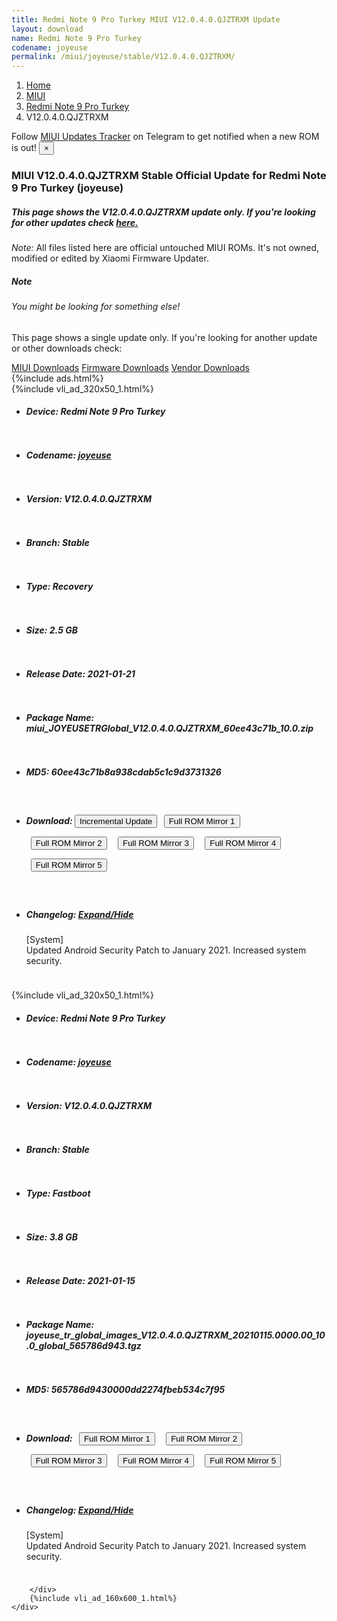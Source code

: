 ```yaml
---
title: Redmi Note 9 Pro Turkey MIUI V12.0.4.0.QJZTRXM Update
layout: download
name: Redmi Note 9 Pro Turkey
codename: joyeuse
permalink: /miui/joyeuse/stable/V12.0.4.0.QJZTRXM/
---
```

<nav aria-label="breadcrumb">
    <ol class="breadcrumb">
        <li class="breadcrumb-item"><a href="/">Home</a></li>
        <li class="breadcrumb-item"><a href="/miui/">MIUI</a></li>
        <li class="breadcrumb-item"><a href="/miui/joyeuse/">Redmi Note 9 Pro Turkey</a></li>
        <li class="breadcrumb-item active" aria-current="page">V12.0.4.0.QJZTRXM</li>
    </ol>
</nav>
<div class="alert alert-primary alert-dismissible fade show" role="alert">
    Follow <a href="https://t.me/MIUIUpdatesTracker" class="alert-link">MIUI Updates Tracker</a> on Telegram to get
    notified when a new ROM is out!
    <button type="button" class="close" data-dismiss="alert" aria-label="Close">
        <span aria-hidden="true">&times;</span>
    </button>
</div>
<div class="col-12 mx-auto">
    <h3 class="title bg-light p-2 rounded">MIUI V12.0.4.0.QJZTRXM Stable Official Update for Redmi Note 9 Pro Turkey (joyeuse)</h3>
    <h5>This page shows the V12.0.4.0.QJZTRXM update only. If you're looking for other updates check
        <a href="/miui/joyeuse/">here.</a></h5>
    <p><i>Note: </i>All files listed here are official untouched MIUI ROMs.
        It's not owned, modified or edited by Xiaomi Firmware Updater.</p>
    <div class="card">
        <div class="card-body">
            <h5 class="card-title">Note</h5>
            <h6 class="card-subtitle mb-2 text-muted">You might be looking for something else!</h6>
            <p class="card-text">This page shows a single update only.
                If you're looking for another update or other downloads check:</p>
            <a href="/miui/" class="card-link">MIUI Downloads</a>
            <a href="/firmware/" class="card-link">Firmware Downloads</a>
            <a href="/vendor/" class="card-link">Vendor Downloads</a>
        </div>
    </div>
    {%include ads.html%}
    <div class="row justify-content-center">
        <div class="col-10" id="downloads">
                    <div class="card card-body">
            {%include vli_ad_320x50_1.html%}
            <ul class="list-unstyled">
                <li style="padding-bottom: 10px;">
                    <h5><b>Device: </b>Redmi Note 9 Pro Turkey</h5>
                </li>
                <li style="padding-bottom: 10px;">
                    <h5><b>Codename: </b> <a href="/miui/joyeuse/" target="_blank">joyeuse</a> </h5>
                </li>
                <li style="padding-bottom: 10px;">
                    <h5><b>Version: </b>V12.0.4.0.QJZTRXM</h5>
                </li>
                <li style="padding-bottom: 10px;">
                    <h5><b>Branch: </b>Stable</h5>
                </li>
                <li style="padding-bottom: 10px;">
                    <h5><b>Type: </b>Recovery</h5>
                </li>
                <li style="padding-bottom: 10px;">
                    <h5><b>Size: </b>2.5 GB</h5>
                </li>
                <li style="padding-bottom: 10px;">
                    <h5><b>Release Date: </b>2021-01-21</h5>
                </li>
                <li style="padding-bottom: 10px;">
                    <h5><b>Package Name: </b><span id="filename" class="text-dark">miui_JOYEUSETRGlobal_V12.0.4.0.QJZTRXM_60ee43c71b_10.0.zip</span></h5>
                </li>
                <li style="padding-bottom: 10px;">
                    <h5><b>MD5: </b><span id="md5" class="text-muted">60ee43c71b8a938cdab5c1c9d3731326</span></h5>
                </li>
                <li style="padding-bottom: 10px;">
                    <h5><b>Download: </b><button type="button" id="incremental_download" class="btn btn-warning" onclick="window.open('https://bigota.d.miui.com/V12.0.4.0.QJZTRXM/miui-blockota-joyeuse_tr_global-V12.0.3.0.QJZTRXM-V12.0.4.0.QJZTRXM-fc6cdfa051-10.0.zip', '_blank');"><i class="fa fa-download"></i> Incremental Update</button> <button type="button" id="download" class="btn btn-primary" style="margin: 7px;" onclick="window.open('https://cdn-ota.azureedge.net/V12.0.4.0.QJZTRXM/miui_JOYEUSETRGlobal_V12.0.4.0.QJZTRXM_60ee43c71b_10.0.zip', '_blank');"><i class="fa fa-download"></i> Full ROM Mirror 1</button> <button type="button" id="download" class="btn btn-primary" style="margin: 7px;" onclick="window.open('https://cdnorg.d.miui.com/V12.0.4.0.QJZTRXM/miui_JOYEUSETRGlobal_V12.0.4.0.QJZTRXM_60ee43c71b_10.0.zip', '_blank');"><i class="fa fa-download"></i> Full ROM Mirror 2</button> <button type="button" id="download" class="btn btn-primary" style="margin: 7px;" onclick="window.open('https://bn.d.miui.com/V12.0.4.0.QJZTRXM/miui_JOYEUSETRGlobal_V12.0.4.0.QJZTRXM_60ee43c71b_10.0.zip', '_blank');"><i class="fa fa-download"></i> Full ROM Mirror 3</button> <button type="button" id="download" class="btn btn-primary" style="margin: 7px;" onclick="window.open('https://bigota.d.miui.com/V12.0.4.0.QJZTRXM/miui_JOYEUSETRGlobal_V12.0.4.0.QJZTRXM_60ee43c71b_10.0.zip', '_blank');"><i class="fa fa-download"></i> Full ROM Mirror 4</button> <button type="button" id="download" class="btn btn-primary" style="margin: 7px;" onclick="window.open('https://hugeota.d.miui.com/V12.0.4.0.QJZTRXM/miui_JOYEUSETRGlobal_V12.0.4.0.QJZTRXM_60ee43c71b_10.0.zip', '_blank');"><i class="fa fa-download"></i> Full ROM Mirror 5</button></h5>
                </li>
                <li style="padding-bottom: 10px;">
                    <h5><b>Changelog: </b><a href="#joyeuse_1_changelog" data-toggle="collapse" role="button"
                            aria-expanded="false" aria-controls="joyeuse_1_changelog"> <i class="fa fa-arrow-down"
                                aria-hidden="true"></i> Expand/Hide</a></h5>
                    <div class="collapse" id="joyeuse_1_changelog">
                        <p id="changelog_text">[System]<br>Updated Android Security Patch to January 2021. Increased system security.</p>
                    </div>
                </li>
            </ul>
        </div>
        <div class="card card-body">
            {%include vli_ad_320x50_1.html%}
            <ul class="list-unstyled">
                <li style="padding-bottom: 10px;">
                    <h5><b>Device: </b>Redmi Note 9 Pro Turkey</h5>
                </li>
                <li style="padding-bottom: 10px;">
                    <h5><b>Codename: </b> <a href="/miui/joyeuse/" target="_blank">joyeuse</a> </h5>
                </li>
                <li style="padding-bottom: 10px;">
                    <h5><b>Version: </b>V12.0.4.0.QJZTRXM</h5>
                </li>
                <li style="padding-bottom: 10px;">
                    <h5><b>Branch: </b>Stable</h5>
                </li>
                <li style="padding-bottom: 10px;">
                    <h5><b>Type: </b>Fastboot</h5>
                </li>
                <li style="padding-bottom: 10px;">
                    <h5><b>Size: </b>3.8 GB</h5>
                </li>
                <li style="padding-bottom: 10px;">
                    <h5><b>Release Date: </b>2021-01-15</h5>
                </li>
                <li style="padding-bottom: 10px;">
                    <h5><b>Package Name: </b><span id="filename" class="text-dark">joyeuse_tr_global_images_V12.0.4.0.QJZTRXM_20210115.0000.00_10.0_global_565786d943.tgz</span></h5>
                </li>
                <li style="padding-bottom: 10px;">
                    <h5><b>MD5: </b><span id="md5" class="text-muted">565786d9430000dd2274fbeb534c7f95</span></h5>
                </li>
                <li style="padding-bottom: 10px;">
                    <h5><b>Download: </b> <button type="button" id="download" class="btn btn-primary" style="margin: 7px;" onclick="window.open('https://cdn-ota.azureedge.net/V12.0.4.0.QJZTRXM/joyeuse_tr_global_images_V12.0.4.0.QJZTRXM_20210115.0000.00_10.0_global_565786d943.tgz', '_blank');"><i class="fa fa-download"></i> Full ROM Mirror 1</button> <button type="button" id="download" class="btn btn-primary" style="margin: 7px;" onclick="window.open('https://cdnorg.d.miui.com/V12.0.4.0.QJZTRXM/joyeuse_tr_global_images_V12.0.4.0.QJZTRXM_20210115.0000.00_10.0_global_565786d943.tgz', '_blank');"><i class="fa fa-download"></i> Full ROM Mirror 2</button> <button type="button" id="download" class="btn btn-primary" style="margin: 7px;" onclick="window.open('https://bn.d.miui.com/V12.0.4.0.QJZTRXM/joyeuse_tr_global_images_V12.0.4.0.QJZTRXM_20210115.0000.00_10.0_global_565786d943.tgz', '_blank');"><i class="fa fa-download"></i> Full ROM Mirror 3</button> <button type="button" id="download" class="btn btn-primary" style="margin: 7px;" onclick="window.open('https://bigota.d.miui.com/V12.0.4.0.QJZTRXM/joyeuse_tr_global_images_V12.0.4.0.QJZTRXM_20210115.0000.00_10.0_global_565786d943.tgz', '_blank');"><i class="fa fa-download"></i> Full ROM Mirror 4</button> <button type="button" id="download" class="btn btn-primary" style="margin: 7px;" onclick="window.open('https://hugeota.d.miui.com/V12.0.4.0.QJZTRXM/joyeuse_tr_global_images_V12.0.4.0.QJZTRXM_20210115.0000.00_10.0_global_565786d943.tgz', '_blank');"><i class="fa fa-download"></i> Full ROM Mirror 5</button></h5>
                </li>
                <li style="padding-bottom: 10px;">
                    <h5><b>Changelog: </b><a href="#joyeuse_2_changelog" data-toggle="collapse" role="button"
                            aria-expanded="false" aria-controls="joyeuse_2_changelog"> <i class="fa fa-arrow-down"
                                aria-hidden="true"></i> Expand/Hide</a></h5>
                    <div class="collapse" id="joyeuse_2_changelog">
                        <p id="changelog_text">[System]<br>Updated Android Security Patch to January 2021. Increased system security.</p>
                    </div>
                </li>
            </ul>
        </div>

        </div>
        {%include vli_ad_160x600_1.html%}
    </div>
</div>
